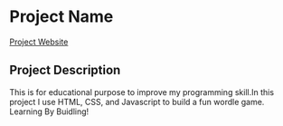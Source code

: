 # Project Name
[Project Website](https://smey-fun-wordy-wordle.netlify.app/)

## Project Description
This is for educational purpose to improve my programming skill.In this project I use HTML, CSS, and Javascript to build a fun wordle game. Learning By Buidling!
